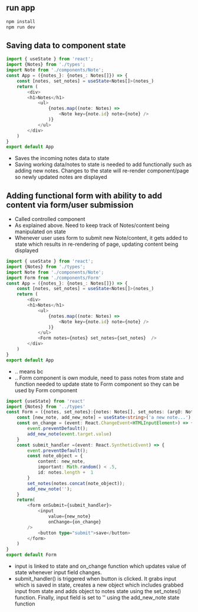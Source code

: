 ## run app
```javascript
npm install
npm run dev
```
## Saving data to component state
```typescript
import { useState } from 'react';
import {Notes} from './types';
import Note from './components/Note';
const App = ({notes_}: {notes_: Notes[]}) => {
    const [notes, set_notes] = useState<Notes[]>(notes_)
    return (
        <div>
        <h1>Notes</h1>
            <ul>
                {notes.map((note: Notes) => 
                    <Note key={note.id} note={note} />
                )}
            </ul>
        </div>
    )
}
export default App
```
- Saves the incoming notes data to state
- Saving working data/notes to state is needed to add functionally such as adding
  new notes. Changes to the state will re-render component/page so newly updated
  notes are displayed

## Adding functional form with ability to add content via form/user submission
- Called controlled component
- As explained above. Need to keep track of Notes/content being manipulated on state
- Whenever user uses form to submit new Note/content, it gets added to state which 
  results in re-rendering of page, updating content being displayed
```typescript
import { useState } from 'react';
import {Notes} from './types';
import Note from './components/Note';
import Form from './components/Form'
const App = ({notes_}: {notes_: Notes[]}) => {
    const [notes, set_notes] = useState<Notes[]>(notes_)
    return (
        <div>
        <h1>Notes</h1>
            <ul>
                {notes.map((note: Notes) => 
                    <Note key={note.id} note={note} />
                )}
            </ul>
            <Form notes={notes} set_notes={set_notes}  />
        </div>
    )
}
export default App
```
- .. means bc
- .. Form component is own module, need to pass notes from state and function needed to update state
  to Form component so they can be used by Form component
```typescript
import {useState} from 'react'
import {Notes} from '../types'
const Form = ({notes, set_notes}:{notes: Notes[], set_notes: (arg0: Notes[])=> void} ) => {
    const [new_note, add_new_note] = useState<string>('a new note...')
    const on_change = (event: React.ChangeEvent<HTMLInputElement>) => {
        event.preventDefault();
        add_new_note(event.target.value)
    }
    const submit_handler =(event: React.SyntheticEvent) => {
        event.preventDefault();
        const note_object = {
            content: new_note,
            important: Math.random() < .5,
            id: notes.length +  1
        }
        set_notes(notes.concat(note_object));
        add_new_note('');
    }
    return(
        <form onSubmit={submit_handler}>
            <input 
                value={new_note}
                onChange={on_change}
        />
            <button type="submit">save</button>
        </form>
    )
}
export default Form
```
- input is linked to state and on_change function which updates value of state whenever
  input field changes. 
- submit_handler() is triggered when button is clicked. It grabs input which is saved in state, creates a 
  new object which includes grabbed input from state and adds object to notes state using the 
  set_notes() function. Finally, input field is set to '' using the add_new_note state function

